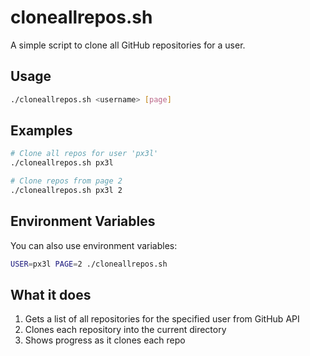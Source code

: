 # cloneallrepos.sh

A simple script to clone all GitHub repositories for a user.

## Usage

```bash
./cloneallrepos.sh <username> [page]
```

## Examples

```bash
# Clone all repos for user 'px3l'
./cloneallrepos.sh px3l

# Clone repos from page 2
./cloneallrepos.sh px3l 2
```

## Environment Variables

You can also use environment variables:

```bash
USER=px3l PAGE=2 ./cloneallrepos.sh
```

## What it does

1. Gets a list of all repositories for the specified user from GitHub API
2. Clones each repository into the current directory
3. Shows progress as it clones each repo